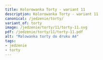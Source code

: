 ```yaml
---
title: Kolorowanka Torty - wariant 11
description: Kolorowanka Torty - wariant 11
canonical: /jedzenie/torty/
variant_of: torty
image: /jedzenie/torty/11/torty-11.svg
pdf: /jedzenie/torty/11/torty-11.pdf
alt: "Malowanka torty do druku A4"
tags:
- jedzenie
- torty
---
```

